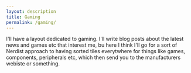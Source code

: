 ```yaml
---
layout: description
title: Gaming
permalink: /gaming/
---
```

I'll have a layout dedicated to gaming. I'll write blog posts about the latest news and games etc that interest me, bu here I think I'll go for a sort of Nerdist approach to having sorted tiles everytwhere for things like games, components, peripherals etc, which then send you to the manufacturers webiste or something.

